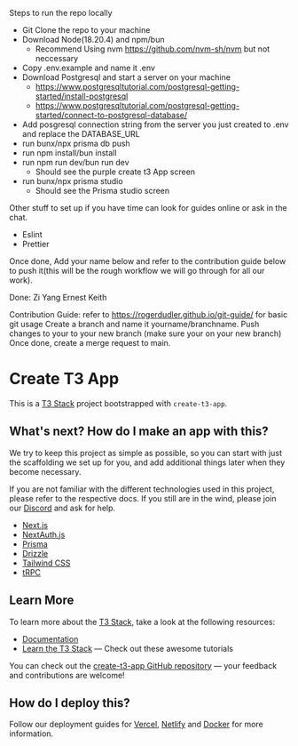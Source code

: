 Steps to run the repo locally

- Git Clone the repo to your machine
- Download Node(18.20.4) and npm/bun
  - Recommend Using nvm https://github.com/nvm-sh/nvm but not neccessary
- Copy .env.example and name it .env
- Download Postgresql and start a server on your machine
  - https://www.postgresqltutorial.com/postgresql-getting-started/install-postgresql
  - https://www.postgresqltutorial.com/postgresql-getting-started/connect-to-postgresql-database/
- Add posgresql connection string from the server you just created to .env and replace the DATABASE_URL
- run bunx/npx prisma db push
- run npm install/bun install
- run npm run dev/bun run dev
  - Should see the purple create t3 App screen
- run bunx/npx prisma studio
  - Should see the Prisma studio screen

Other stuff to set up if you have time can look for guides online or ask in the chat.

- Eslint
- Prettier

Once done, Add your name below and refer to the contribution guide below to push it(this will be the rough workflow we will go through for all our work).

Done:
Zi Yang
Ernest
Keith

Contribution Guide: refer to https://rogerdudler.github.io/git-guide/ for basic git usage
Create a branch and name it yourname/branchname.
Push changes to your to your new branch (make sure your on your new branch)
Once done, create a merge request to main.

# Create T3 App

This is a [T3 Stack](https://create.t3.gg/) project bootstrapped with `create-t3-app`.

## What's next? How do I make an app with this?

We try to keep this project as simple as possible, so you can start with just the scaffolding we set up for you, and add additional things later when they become necessary.

If you are not familiar with the different technologies used in this project, please refer to the respective docs. If you still are in the wind, please join our [Discord](https://t3.gg/discord) and ask for help.

- [Next.js](https://nextjs.org)
- [NextAuth.js](https://next-auth.js.org)
- [Prisma](https://prisma.io)
- [Drizzle](https://orm.drizzle.team)
- [Tailwind CSS](https://tailwindcss.com)
- [tRPC](https://trpc.io)

## Learn More

To learn more about the [T3 Stack](https://create.t3.gg/), take a look at the following resources:

- [Documentation](https://create.t3.gg/)
- [Learn the T3 Stack](https://create.t3.gg/en/faq#what-learning-resources-are-currently-available) — Check out these awesome tutorials

You can check out the [create-t3-app GitHub repository](https://github.com/t3-oss/create-t3-app) — your feedback and contributions are welcome!

## How do I deploy this?

Follow our deployment guides for [Vercel](https://create.t3.gg/en/deployment/vercel), [Netlify](https://create.t3.gg/en/deployment/netlify) and [Docker](https://create.t3.gg/en/deployment/docker) for more information.
